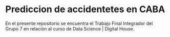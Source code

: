 # Prediccion de accidentetes en CABA

En el presente repositorio se encuentra el Trabajo Final Integrador del Grupo 7 en relación al curso de Data Science | Digital House.
